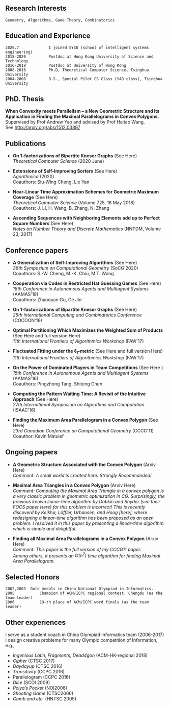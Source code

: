 
## Research Interests
    Geometry, Algorithms, Game Theory, Combinatorics


## Education and Experience
    2020.7             I joined SYSU (school of intelligent systems engineering)
    2018-2020          Postdoc at Hong Kong University of Science and Technology
    2016-2018          Postdoc at University of Hong Kong
    2008-2016          Ph.D, Theoretical Computer Science, Tsinghua University
    2004-2008          B.S., Special Pilot CS Class (YAO class), Tsinghua University


## PhD. Thesis
   
**When Convexity meets Parallelism – a New Geometric Structure and Its Application in Finding the Maximal Parallelograms in Convex Polygons.**  
Supervised by Prof Andrew Yao and advised by Prof Haitao Wang.  
See http://arxiv.org/abs/1512.03897


## Publications

- **On 1-factorizations of Bipartite Kneser Graphs**  (See Here)  
  *Theoretical Computer Science* (2020 June)

- **Extensions of Self-Improving Sorters** (See Here)  
  *Agorithmica* (2020)  
  Coauthors: Siu-Wing Cheng, Lie Yan

- **Near-Linear Time Approximation Schemes for Geometric Maximum Coverage** (See Here)  
  *Theoretical Computer Science*  (Volume 725, 16 May 2018)  
  Coauthors: J. Li, H. Wang, B. Zhang, N. Zhang

- **Ascending Sequences with Neighboring Elements add up to Perfect Square Numbers**  (See Here)  
  *Notes on Number Theory and Discrete Mathematics*  (NNTDM, Volume 23, 2017)

## Conference papers

- **A Generalization of Self-Improving Algorithms** (See Here)  
  *36th Symposium on Computational Geometry* (SoCG'2020)  
  Coauthors: S.-W. Cheng, M.-K. Chiu, M.T. Wong 

- **Cooperation via Codes in Restricted Hat Guessing Games** (See Here)  
  *18th Conference in Autonomous Agents and Multiagent Systems* (AAMAS'19)  
  Coauthors: Zhaoquan Gu, Ce Jin

- **On 1-factorizations of Bipartite Kneser Graphs**  (See Here)  
  *25th International Computing and Combinatorics Conference* (COCOON'19)
  
- **Optimal Partitioning Which Maximizes the Weighted Sum of Products** (See Here and full version Here)  
  *11th International Frontiers of Algorithmics Workshop* (FAW'17)

- **Fluctuated Fitting under the $\ell_1$-metric** (See Here and full version Here)  
  *11th  International Frontiers of Algorithmics Workshop* (FAW'17)

- **On the Power of Dominated Players in Team Competitions** (See Here )  
  *15th Conference in Autonomous Agents and Multiagent Systems* (AAMAS'16)  
  Coauthors: Pingzhong Tang, Shiteng Chen

- **Computing the Pattern Waiting Time: A Revisit of the Intuitive Approach** (See Here)  
  *27th International Symposium on Algorithms and Computation* (ISAAC'16)

- **Finding the Maximum Area Parallelogram in a Convex Polygon** (See Here)  
  *23rd Canadian Conference on Computational Geometry* (CCCG'11)  
  Coauthor: Kevin Matulef


## Ongoing papers

- **A Geometric Structure Associated with the Convex Polygon**  (Arxiv Here)  
*Comment: A small world is created here. Strongly Recommanded!*

- **Maximal Area Triangles in a Convex Polygon** (Arxiv Here)  
*Comment: Computing the Maximal Area Triangle in a convex polygon is a very classic problem in geometric optimization in CG. Surprisingly, the previous known linear-time algorithm by Dobkin and Snyder (see their FOCS paper Here) for this problem is incorrect! This is recently discoverd by Keikha, Löffler, Urhausen, and Hoog [here], where redesigning a linear-time algorithm has been proposed as an open problem. I resolved it in this paper by presenting a linear-time algorithm which is simple and delightful.*

- **Finding all Maximal Area Parallelograms in a Convex Polygon**  (Arxiv Here)  
*Comment: This paper is the full version of my CCCG11 paper.  
Among others, it presents an $O(n^2)$ time algorithm for finding Maximal Area Parallelogram.*


## Selected Honors
    2002,2003  Gold medals in China National Olympiad in Informatics.  
    2005           Champion of ACM/ICPC regional contest, Chengdu (as the team leader)  
    2006           19-th place of ACM/ICPC word finals (as the team leader)


## Other experiences

I serve as a student coach in China Olympiad Informatics team (2006-2017)  
I design creative problems for many Olympic competition of Information, e.g.,  
- *Ingenious Latin, Fragments, Dead4gon*          (ACM-HK-regional 2018)  
- *Cipher*            (CTSC 2017)  
- *Daydayup*          (CTSC 2016)  
- *Transitivity*      (CCPC 2016)  
- Parallelogram       (CCPC 2016)  
- *Dice*              (SCOI 2009)  
- *Polya’s Pocket*    (NOI2006)  
- *Shooting Game*     (CTSC2006)  
- *Comb and etc.*     (HNTSC 2005)

